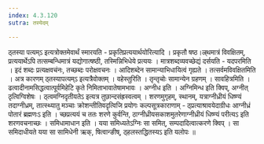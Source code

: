 ```yaml
---
index: 4.3.120
sutra: तस्येदम्

---
```

 ठ्तस्या पत्यम्ऽ इत्यत्रोक्तमेवार्थं स्मारयति - प्रकृतिप्रत्ययार्थयोरित्यादि । प्रकृतौ षष्ठ।ल्र्थमात्रं विवक्षितम्, प्रत्ययार्थेऽपि तत्सम्बन्धिमात्रं यद्योगात्षष्ठी, तस्मिन्निभिधेये प्रत्ययः । मात्रशब्दव्यवच्छेद्यं दर्सयति - यदपरमिति । इदं शब्दः प्रत्यक्षवचंनः, तच्छब्दः परोक्षवचनः । आदिशब्देन सामान्याभिधायित्वं गृह्यते । तत्सर्वमविवक्षितमिति । अत्र कारणम् ठ्तस्यापत्यम्ऽ इत्यत्रैवोक्तम् । वहेस्तुरिति । तृन्तृचोः सामान्येन ग्रहणम् । सावहित्रमिति । ढत्वादीनामसिद्धत्वात्पूर्वमिहेटि कृते निमिताभावातेषामभावः । अग्नीध इति । अग्निमिन्ध इति क्विप्, अग्नीत् ठृत्विग्विशेषः । ठ्त्वमग्निदृतीयतेऽ इत्यत्र तुछान्दसंह्रस्वत्वम् । शरणमुगृहम्, स्थानम्, यत्राग्नीध्रीयं धिष्ण्यं तदाग्नीध्रम्, तात्स्थ्यातु मञ्चाः क्रोशन्तीतिवदृत्विजि प्रयोगः कल्पसूत्रकाराणाम् - ठ्प्रत्याश्रावयेदाग्रीधः आग्नीध्रं पोतारं ब्रह्मणःऽ इति । च्छप्रत्ययं च ततः शरणे कुर्वन्ति, ठाग्नीध्रीयसकाशमुतरेणाग्नीध्रीयं धिष्ण्यं परीत्यऽ इति शरणवचनाच्छः । समिधामाधान इति । यया समिध्यतेऽग्निः सा समित्, सम्पदादित्वात्करणे क्विप् । सा समिदाधीयते यया सा सामिधेनी ऋक्, षित्वान्ङीष्, ठ्हलस्तद्धितस्यऽ इति यलोपः ॥